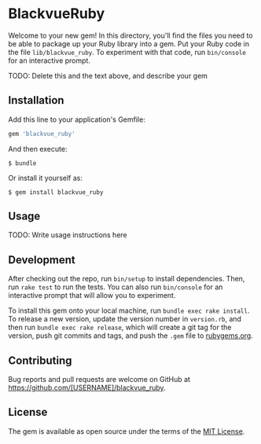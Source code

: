 # BlackvueRuby

Welcome to your new gem! In this directory, you'll find the files you need to be able to package up your Ruby library into a gem. Put your Ruby code in the file `lib/blackvue_ruby`. To experiment with that code, run `bin/console` for an interactive prompt.

TODO: Delete this and the text above, and describe your gem

## Installation

Add this line to your application's Gemfile:

```ruby
gem 'blackvue_ruby'
```

And then execute:

    $ bundle

Or install it yourself as:

    $ gem install blackvue_ruby

## Usage

TODO: Write usage instructions here

## Development

After checking out the repo, run `bin/setup` to install dependencies. Then, run `rake test` to run the tests. You can also run `bin/console` for an interactive prompt that will allow you to experiment.

To install this gem onto your local machine, run `bundle exec rake install`. To release a new version, update the version number in `version.rb`, and then run `bundle exec rake release`, which will create a git tag for the version, push git commits and tags, and push the `.gem` file to [rubygems.org](https://rubygems.org).

## Contributing

Bug reports and pull requests are welcome on GitHub at https://github.com/[USERNAME]/blackvue_ruby.

## License

The gem is available as open source under the terms of the [MIT License](https://opensource.org/licenses/MIT).
